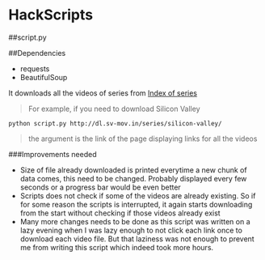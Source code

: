 # HackScripts

##script.py

##Dependencies
  - requests
  - BeautifulSoup

It downloads all the videos of series from [Index of series](http://dl.sv-mov.in/series/)

>For example, if you need to download Silicon Valley

`python script.py http://dl.sv-mov.in/series/silicon-valley/`

>the argument is the link of the page displaying links for all the videos

###Improvements needed
  - Size of file already downloaded is printed everytime a new chunk of data comes, this need to be changed. Probably displayed every few seconds or a progress bar would be even better
  - Scripts does not check if some of the videos are already existing. So if for some reason the scripts is interrupted, it again starts downloading from the start without checking if those videos already exist
  - Many more changes needs to be done as this script was written on a lazy evening when I was lazy enough to not click each link once to download each video file. But that laziness was not enough to prevent me from writing this script which indeed took more hours.
